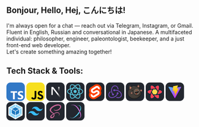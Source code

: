 ## Bonjour, Hello, Hej, こんにちは!
I'm always open for a chat — reach out via Telegram, Instagram, or Gmail. Fluent in English, Russian and conversational in Japanese. A multifaceted individual: philosopher, engineer, paleontologist, beekeeper, and a just front-end web developer. </br>
Let's create something amazing together!
<h2 align="left">Tech Stack & Tools:</h2>
<p align="left">
    <img src="./icons/ts.svg" title="TypeScript" height=48/>
    <img src="./icons/js.svg" title="JavaScript" height=48/>
    <img src="./icons/next.svg" title="Next" height=48/>
    <img src="./icons/react.svg" title="React" height=48/>
    <img src="./icons/svelte.svg" title="Svelte" height=48/>
    <img src="./icons/redux.svg" title="Redux" height=48/>
    <img src="./icons/zustand.svg" title="Zustand" height=48/>
    <img src="./icons/query.svg" title="Query" height=48/>
    <img src="./icons/vite.svg" title="Vite" height=48/>
    <img src="./icons/webpack.svg" title="Webpack" height=48/>
    <img src="./icons/tailwind.svg" title="Tailwind CSS" height=48/>
    <img src="./icons/sass.svg" title="SASS" height=48/>
    <img src="./icons/stylex.svg" title="StyleX" height=48/>
</p>